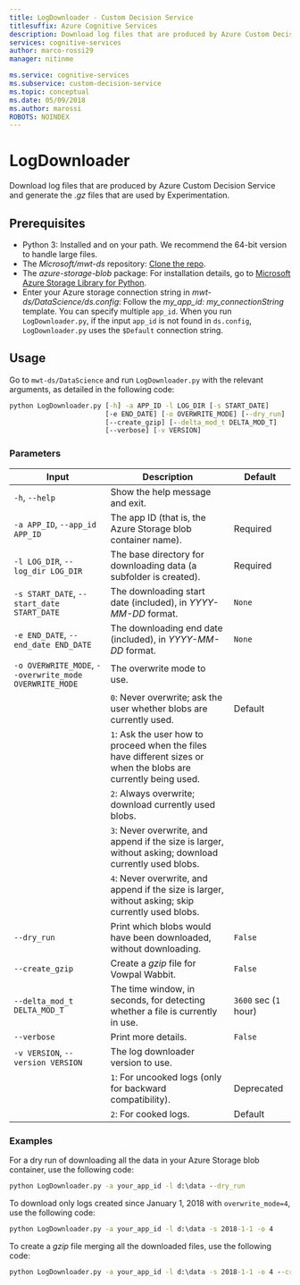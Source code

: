 ```yaml
---
title: LogDownloader - Custom Decision Service
titlesuffix: Azure Cognitive Services
description: Download log files that are produced by Azure Custom Decision Service.
services: cognitive-services
author: marco-rossi29
manager: nitinme

ms.service: cognitive-services
ms.subservice: custom-decision-service
ms.topic: conceptual
ms.date: 05/09/2018
ms.author: marossi
ROBOTS: NOINDEX
---
```


# LogDownloader

Download log files that are produced by Azure Custom Decision Service and generate the *.gz* files that are used by Experimentation.

## Prerequisites

- Python 3: Installed and on your path. We recommend the 64-bit version to handle large files.
- The *Microsoft/mwt-ds* repository: [Clone the repo](https://github.com/Microsoft/mwt-ds).
- The *azure-storage-blob* package: For installation details, go to [Microsoft Azure Storage Library for Python](https://github.com/Azure/azure-storage-python#option-1-via-pypi).
- Enter your Azure storage connection string in *mwt-ds/DataScience/ds.config*: Follow the *my_app_id: my_connectionString* template. You can specify multiple `app_id`. When you run `LogDownloader.py`, if the input `app_id` is not found in `ds.config`, `LogDownloader.py` uses the `$Default` connection string.

## Usage

Go to `mwt-ds/DataScience` and run `LogDownloader.py` with the relevant arguments, as detailed in the following code:

```cmd
python LogDownloader.py [-h] -a APP_ID -l LOG_DIR [-s START_DATE]
                        [-e END_DATE] [-o OVERWRITE_MODE] [--dry_run]
                        [--create_gzip] [--delta_mod_t DELTA_MOD_T]
                        [--verbose] [-v VERSION]
```

### Parameters

| Input | Description | Default |
| --- | --- | --- |
| `-h`, `--help` | Show the help message and exit. | |
| `-a APP_ID`, `--app_id APP_ID` | The app ID (that is, the Azure Storage blob container name). | Required |
| `-l LOG_DIR`, `--log_dir LOG_DIR` | The base directory for downloading data (a subfolder is created).  | Required |
| `-s START_DATE`, `--start_date START_DATE` | The downloading start date (included), in *YYYY-MM-DD* format. | `None` |
| `-e END_DATE`, `--end_date END_DATE` | The downloading end date (included), in *YYYY-MM-DD* format. | `None` |
| `-o OVERWRITE_MODE`, `--overwrite_mode OVERWRITE_MODE` | The overwrite mode to use. | |
| | `0`: Never overwrite; ask the user whether blobs are currently used. | Default |
| | `1`: Ask the user how to proceed when the files have different sizes or when the blobs are currently being used. | |
| | `2`: Always overwrite; download currently used blobs. | |
| | `3`: Never overwrite, and append if the size is larger, without asking; download currently used blobs. | |
| | `4`: Never overwrite, and append if the size is larger, without asking; skip currently used blobs. | |
| `--dry_run` | Print which blobs would have been downloaded, without downloading. | `False` |
| `--create_gzip` | Create a *gzip* file for Vowpal Wabbit. | `False` |
| `--delta_mod_t DELTA_MOD_T` | The time window, in seconds, for detecting whether a file is currently in use. | `3600` sec (`1` hour) |
| `--verbose` | Print more details. | `False` |
| `-v VERSION`, `--version VERSION` | The log downloader version to use. | |
| | `1`: For uncooked logs (only for backward compatibility). | Deprecated |
| | `2`: For cooked logs. | Default |

### Examples

For a dry run of downloading all the data in your Azure Storage blob container, use the following code:
```cmd
python LogDownloader.py -a your_app_id -l d:\data --dry_run
```

To download only logs created since January 1, 2018 with `overwrite_mode=4`, use the following code:
```cmd
python LogDownloader.py -a your_app_id -l d:\data -s 2018-1-1 -o 4
```

To create a *gzip* file merging all the downloaded files, use the following code:
```cmd
python LogDownloader.py -a your_app_id -l d:\data -s 2018-1-1 -o 4 --create_gzip
```
